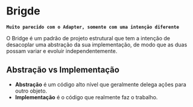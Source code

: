 # Brigde

**`Muito parecido com o Adapter, somente com uma intenção diferente`**

O Bridge é um padrão de projeto estrutural que tem a intenção de desacoplar uma abstração da sua implementação, de modo que as duas possam variar e evoluir independentemente.

## Abstração vs Implementação 

- **Abstração** é um código alto nível que geralmente delega ações para outro objeto.
- **Implementação** é o código que realmente faz o trabalho.